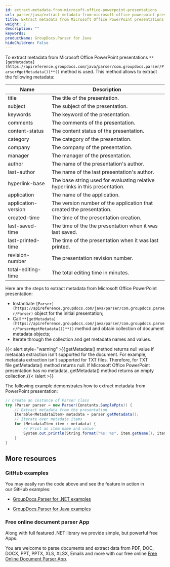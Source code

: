 ```yaml
---
id: extract-metadata-from-microsoft-office-powerpoint-presentations
url: parser/java/extract-metadata-from-microsoft-office-powerpoint-presentations
title: Extract metadata from Microsoft Office PowerPoint presentations
weight: 2
description: ""
keywords: 
productName: GroupDocs.Parser for Java
hideChildren: False
---
```

To extract metadata from Microsoft Office PowerPoint presentations `**[getMetadata](https://apireference.groupdocs.com/java/parser/com.groupdocs.parser/Parser#getMetadata())**()` method is used. This method allows to extract the following metadata:

| Name | Description |
| --- | --- |
| title | The title of the presentation. |
| subject | The subject of the presentation. |
| keywords | The keyword of the presentation. |
| comments | The comments of the presentation. |
| content-status | The content status of the presentation. |
| category | The category of the presentation. |
| company | The company of the presentation. |
| manager | The manager of the presentation. |
| author | The name of the presentation's author. |
| last-author | The name of the last presentation's author. |
| hyperlink-base | The base string used for evaluating relative hyperlinks in this presentation. |
| application | The name of the application. |
| application-version | The version number of the application that created the presentation. |
| created-time | The time of the presentation creation. |
| last-saved-time | The time of the the presentation when it was last saved. |
| last-printed-time | The time of the presentation when it was last printed. |
| revision-number | The presentation revision number. |
| total-editing-time | The total editing time in minutes. |

Here are the steps to extract metadata from Microsoft Office PowerPoint presentation:

*   Instantiate `[Parser](https://apireference.groupdocs.com/java/parser/com.groupdocs.parser/Parser)` object for the initial presentation;
*   Call `**[getMetadata](https://apireference.groupdocs.com/java/parser/com.groupdocs.parser/Parser#getMetadata())**()` method and obtain collection of document metadata objects;
*   Iterate through the collection and get metadata names and values.

{{< alert style="warning" >}}getMetadata() method returns null value if metadata extraction isn't supported for the document. For example, metadata extraction isn't supported for TXT files. Therefore, for TXT file getMetadata() method returns null. If Microsoft Office PowerPoint presentation has no metadata, getMetadata() method returns an empty collection.{{< /alert >}}

The following example demonstrates how to extract metadata from PowerPoint presentation:

```csharp
// Create an instance of Parser class
try (Parser parser = new Parser(Constants.SamplePptx)) {
    // Extract metadata from the presentation
    Iterable<MetadataItem> metadata = parser.getMetadata();
    // Iterate over metadata items
    for (MetadataItem item : metadata) {
        // Print an item name and value
        System.out.println(String.format("%s: %s", item.getName(), item.getValue()));
    }
}
```

## More resources

### GitHub examples

You may easily run the code above and see the feature in action in our GitHub examples:

*   [GroupDocs.Parser for .NET examples](https://github.com/groupdocs-parser/GroupDocs.Parser-for-.NET)
    
*   [GroupDocs.Parser for Java examples](https://github.com/groupdocs-parser/GroupDocs.Parser-for-Java)
    

### Free online document parser App

Along with full featured .NET library we provide simple, but powerful free Apps.

You are welcome to parse documents and extract data from PDF, DOC, DOCX, PPT, PPTX, XLS, XLSX, Emails and more with our free online [Free Online Document Parser App](https://products.groupdocs.app/parser).
